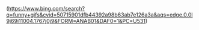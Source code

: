 (https://www.bing.com/search?q=funny+gifs&cvid=50715901dfb44392a98b63ab7e126a3a&aqs=edge.0.0l9j69i11004.1767j0j9&FORM=ANAB01&DAF0=1&PC=U531)


